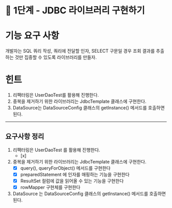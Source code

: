 # 🚀 1단계 - JDBC 라이브러리 구현하기

# **기능 요구 사항**

개발자는 SQL 쿼리 작성, 쿼리에 전달할 인자, SELECT 구문일 경우 조회 결과를 추출하는 것만 집중할 수 있도록 라이브러리를 만들자.

# **힌트**

1. 리팩터링은 UserDaoTest를 활용해 진행한다.
2. 중복을 제거하기 위한 라이브러리는 JdbcTemplate 클래스에 구현한다.
3. DataSource는 DataSourceConfig 클래스의 getInstance() 메서드를 호출하면 된다.

---
## 요구사항 정리

1. 리팩터링은 UserDaoTest 를 활용해 진행한다.
   - [x] 
2. 중복을 제거하기 위한 라이브러리는 JdbcTemplate 클래스에 구현한다.
   - [x] query(), queryForObject() 메서드를 구현한다 
   - [x] preparedStatement 에 인자를 매핑하는 기능을 구현한다
   - [x] ResultSet 컬럼에 값을 읽어올 수 있는 기능을 구현한다
   - [x] rowMapper 구현체를 구현한다 
3. DataSource 는 DataSourceConfig 클래스의 getInstance() 메서드를 호출하면 된다.